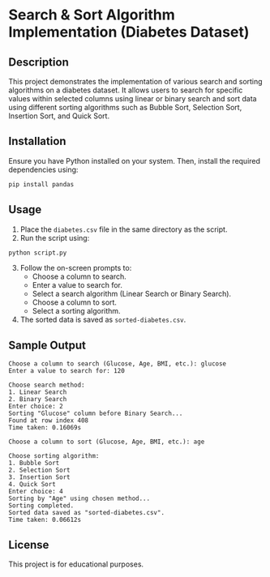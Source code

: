 # Search & Sort Algorithm Implementation (Diabetes Dataset)

## Description
This project demonstrates the implementation of various search and sorting algorithms on a diabetes dataset. It allows users to search for specific values within selected columns using linear or binary search and sort data using different sorting algorithms such as Bubble Sort, Selection Sort, Insertion Sort, and Quick Sort.

## Installation
Ensure you have Python installed on your system. Then, install the required dependencies using:
```sh
pip install pandas
```

## Usage
1. Place the `diabetes.csv` file in the same directory as the script.
2. Run the script using:
```sh
python script.py
```
3. Follow the on-screen prompts to:
   - Choose a column to search.
   - Enter a value to search for.
   - Select a search algorithm (Linear Search or Binary Search).
   - Choose a column to sort.
   - Select a sorting algorithm.
4. The sorted data is saved as `sorted-diabetes.csv`.

## Sample Output
```
Choose a column to search (Glucose, Age, BMI, etc.): glucose
Enter a value to search for: 120

Choose search method:
1. Linear Search
2. Binary Search
Enter choice: 2
Sorting "Glucose" column before Binary Search...
Found at row index 408
Time taken: 0.16069s

Choose a column to sort (Glucose, Age, BMI, etc.): age

Choose sorting algorithm:
1. Bubble Sort
2. Selection Sort
3. Insertion Sort
4. Quick Sort
Enter choice: 4
Sorting by "Age" using chosen method...
Sorting completed.
Sorted data saved as "sorted-diabetes.csv".
Time taken: 0.06612s
```

## License
This project is for educational purposes.

